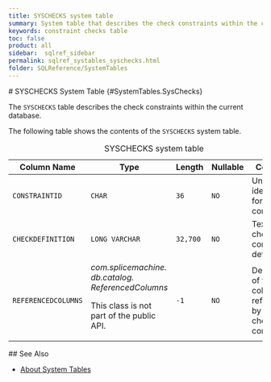 ```yaml
---
title: SYSCHECKS system table
summary: System table that describes the check constraints within the current database.
keywords: constraint checks table
toc: false
product: all
sidebar:  sqlref_sidebar
permalink: sqlref_systables_syschecks.html
folder: SQLReference/SystemTables
---
```

<section>
<div class="TopicContent" data-swiftype-index="true" markdown="1">
# SYSCHECKS System Table   {#SystemTables.SysChecks}

The `SYSCHECKS` table describes the check constraints within the current
database.

The following table shows the contents of the `SYSCHECKS` system table.

<table>
                <caption>SYSCHECKS system table</caption>
                <col />
                <col />
                <col />
                <col />
                <col />
                <thead>
                    <tr>
                        <th>Column Name</th>
                        <th>Type</th>
                        <th>Length</th>
                        <th>Nullable</th>
                        <th>Contents</th>
                    </tr>
                </thead>
                <tbody>
                    <tr>
                        <td><code>CONSTRAINTID</code></td>
                        <td><code>CHAR</code></td>
                        <td><code>36</code></td>
                        <td><code>NO</code></td>
                        <td>Unique identifier for the constraint</td>
                    </tr>
                    <tr>
                        <td><code>CHECKDEFINITION</code></td>
                        <td><code>LONG VARCHAR</code></td>
                        <td><code>32,700</code></td>
                        <td><code>NO</code></td>
                        <td>Text of check constraint definition</td>
                    </tr>
                    <tr>
                        <td><code>REFERENCEDCOLUMNS</code></td>
                        <td><em>com.splicemachine.
							db.catalog.
						ReferencedColumns</em>
                            <p>This class
						is not part of the public API.</p>
                        </td>
                        <td><code>-1</code></td>
                        <td><code>NO</code></td>
                        <td>Description of the columns referenced by the check constraint</td>
                    </tr>
                </tbody>
            </table>
## See Also

* [About System Tables](sqlref_systables_intro.html)

</div>
</section>

